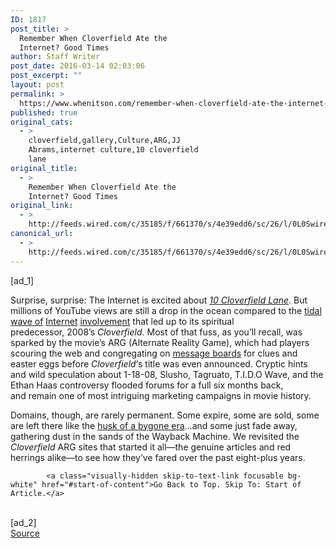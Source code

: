 ```yaml
---
ID: 1817
post_title: >
  Remember When Cloverfield Ate the
  Internet? Good Times
author: Staff Writer
post_date: 2016-03-14 02:03:06
post_excerpt: ""
layout: post
permalink: >
  https://www.whenitson.com/remember-when-cloverfield-ate-the-internet-good-times/
published: true
original_cats:
  - >
    cloverfield,gallery,Culture,ARG,JJ
    Abrams,internet culture,10 cloverfield
    lane
original_title:
  - >
    Remember When Cloverfield Ate the
    Internet? Good Times
original_link:
  - >
    http://feeds.wired.com/c/35185/f/661370/s/4e39edd6/sc/26/l/0L0Swired0N0C20A160C0A30Ccloverfield0Earg0Esites0E80Eyears0Elater0C/story01.htm
canonical_url:
  - >
    http://feeds.wired.com/c/35185/f/661370/s/4e39edd6/sc/26/l/0L0Swired0N0C20A160C0A30Ccloverfield0Earg0Esites0E80Eyears0Elater0C/story01.htm
---
```

 [ad_1]
<br><div id="start-of-content"><p>Surprise, surprise: The Internet is excited about <a href="http://www.wired.com/2016/01/heres-the-trailer-for-the-surprise-cloverfield-sequel/" target="_blank"> <em>10 Cloverfield Lane</em></a>. But millions of YouTube views are still a drop in the ocean compared to the <a href="http://www.wired.com/2007/07/code-name-clove-2/" target="_blank">tidal</a> <a href="http://www.wired.com/2007/07/code-name-clo-1/" target="_blank">wave of</a> <a href="http://www.wired.com/2007/11/code-name-clove/" target="_blank">Internet</a> <a href="http://www.wired.com/2007/12/infected-by-clo/" target="_blank">involvement</a> that led up to its spiritual predecessor, 2008’s <em>Cloverfield</em>. Most of that fuss, as you’ll recall, was sparked by the movie’s ARG (Alternate Reality Game), which had players scouring the web and congregating on <a href="http://forums.unfiction.com/forums/viewtopic.php?t=19964" target="_blank">message boards</a> for clues and easter eggs before <em>Cloverfield</em>‘s title was even announced. Cryptic hints and wild speculation about 1-18-08, Slusho, Tagruato, T.I.D.O Wave, and the Ethan Haas controversy flooded forums for a full six months back, and remain one of most intriguing marketing campaigns in movie history.</p>
<p>Domains, though, are rarely permanent. Some expire, some are sold, some are left there like the <a href="http://www.rollingstone.com/sports/features/space-jam-forever-the-website-that-wouldnt-die-20150819" target="_blank">husk of a bygone era</a>…and some just fade away, gathering dust in the sands of the Wayback Machine. We revisited the <em>Cloverfield</em> ARG sites that started it all—the genuine articles and red herrings alike—to see how they’ve fared over the past eight-plus years.</p>

			<a class="visually-hidden skip-to-text-link focusable bg-white" href="#start-of-content">Go Back to Top. Skip To: Start of Article.</a>

			
</div>
<br>[ad_2]
<br><a href="http://feeds.wired.com/c/35185/f/661370/s/4e39edd6/sc/26/l/0L0Swired0N0C20A160C0A30Ccloverfield0Earg0Esites0E80Eyears0Elater0C/story01.htm">Source </a>